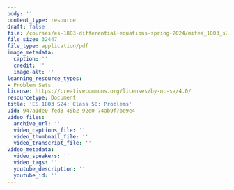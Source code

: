 ```yaml
---
body: ''
content_type: resource
draft: false
file: /courses/es-1803-differential-equations-spring-2024/mites_1803_s24_day50-problems.pdf
file_size: 32447
file_type: application/pdf
image_metadata:
  caption: ''
  credit: ''
  image-alt: ''
learning_resource_types:
- Problem Sets
license: https://creativecommons.org/licenses/by-nc-sa/4.0/
resourcetype: Document
title: 'ES.1803 S24: Class 50: Problems'
uid: 947a1de0-fed3-45b2-92e0-74ab9f7be9e4
video_files:
  archive_url: ''
  video_captions_file: ''
  video_thumbnail_file: ''
  video_transcript_file: ''
video_metadata:
  video_speakers: ''
  video_tags: ''
  youtube_description: ''
  youtube_id: ''
---
```


